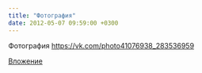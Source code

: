 ```yaml
---
title: "Фотография"
date: 2012-05-07 09:59:00 +0300
---
```


Фотография
https://vk.com/photo41076938_283536959

[Вложение](https://vk.com/photo41076938_283536959)
